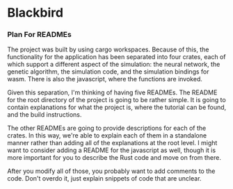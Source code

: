 # Blackbird
### Plan For READMEs
The project was built by using cargo workspaces. Because of this, the functionality for the application
has been separated into four crates, each of which support a different aspect of the simulation: the neural
network, the genetic algorithm, the simulation code, and the simulation bindings for wasm. There is also the 
javascript, where the functions are invoked. 

Given this separation, I'm thinking of having five READMEs. The README for the root directory of the project is going to 
be rather simple. It is going to contain explanations for what the project is, where the tutorial can be found, and the 
build instructions.

The other READMEs are going to provide descriptions for each of the crates. In this way, we're able to explain each of them
in a standalone manner rather than adding all of the explanations at the root level. I might want to consider adding
a README for the javascript as well, though it is more important for you to describe the Rust code and move on from there.

After you modify all of those, you probably want to add comments to the code. Don't overdo it, just explain snippets of code
that are unclear.
